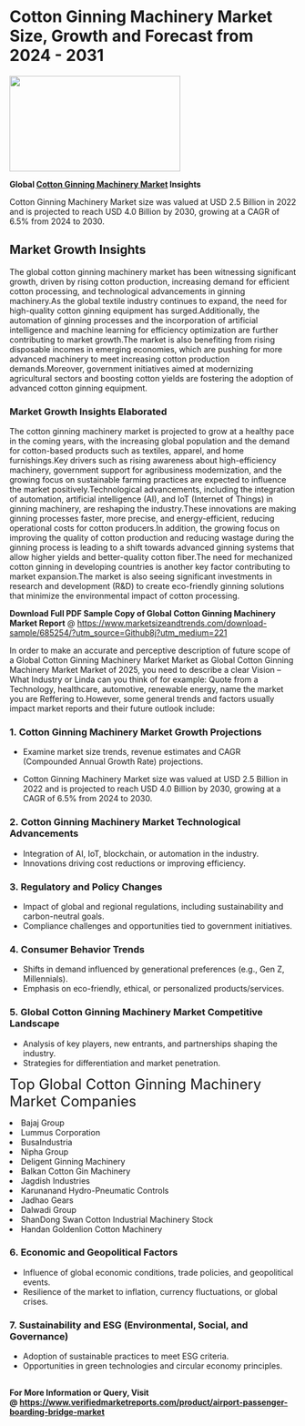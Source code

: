 <H1>Cotton Ginning Machinery Market Size, Growth and Forecast from 2024 - 2031</H1><img class="aligncenter size-medium wp-image-584254" src="https://thirdeyenews.in/wp-content/uploads/2024/09/Global-Market-Research-300x168.jpeg" alt="" width="300" height="168" /><p><strong>Global&nbsp;<a href="https://www.marketsizeandtrends.com/download-sample/685254/?utm_source=Github8j?utm_medium=221">Cotton Ginning Machinery Market</a> Insights</strong></p><p>Cotton Ginning Machinery Market size was valued at USD 2.5 Billion in 2022 and is projected to reach USD 4.0 Billion by 2030, growing at a CAGR of 6.5% from 2024 to 2030.</p><p><h2>Market Growth Insights</h2> The global cotton ginning machinery market has been witnessing significant growth, driven by rising cotton production, increasing demand for efficient cotton processing, and technological advancements in ginning machinery.As the global textile industry continues to expand, the need for high-quality cotton ginning equipment has surged.Additionally, the automation of ginning processes and the incorporation of artificial intelligence and machine learning for efficiency optimization are further contributing to market growth.The market is also benefiting from rising disposable incomes in emerging economies, which are pushing for more advanced machinery to meet increasing cotton production demands.Moreover, government initiatives aimed at modernizing agricultural sectors and boosting cotton yields are fostering the adoption of advanced cotton ginning equipment. <h3>Market Growth Insights Elaborated</h3> The cotton ginning machinery market is projected to grow at a healthy pace in the coming years, with the increasing global population and the demand for cotton-based products such as textiles, apparel, and home furnishings.Key drivers such as rising awareness about high-efficiency machinery, government support for agribusiness modernization, and the growing focus on sustainable farming practices are expected to influence the market positively.Technological advancements, including the integration of automation, artificial intelligence (AI), and IoT (Internet of Things) in ginning machinery, are reshaping the industry.These innovations are making ginning processes faster, more precise, and energy-efficient, reducing operational costs for cotton producers.In addition, the growing focus on improving the quality of cotton production and reducing wastage during the ginning process is leading to a shift towards advanced ginning systems that allow higher yields and better-quality cotton fiber.The need for mechanized cotton ginning in developing countries is another key factor contributing to market expansion.The market is also seeing significant investments in research and development (R&D) to create eco-friendly ginning solutions that minimize the environmental impact of cotton processing.</p><p><span class=""><strong>Download Full PDF Sample Copy of Global Cotton Ginning Machinery Market Report</strong> @ <a href="https://www.marketsizeandtrends.com/download-sample/685254/?utm_source=Github8j?utm_medium=221" target="_blank">https://www.marketsizeandtrends.com/download-sample/685254/?utm_source=Github8j?utm_medium=221</a></span></p><p>In order to make an accurate and perceptive description of future scope of a Global&nbsp;Cotton Ginning Machinery Market Market as Global&nbsp;Cotton Ginning Machinery Market Market of 2025, you need to describe a clear Vision &ndash; What Industry or Linda can you think of for example: Quote from a Technology, healthcare, automotive, renewable energy, name the market you are Reffering to.However, some general trends and factors usually impact market reports and their future outlook include:</p><h3>1.&nbsp;<strong>Cotton Ginning Machinery Market Growth Projections</strong></h3><ul><li>Examine market size trends, revenue estimates and CAGR (Compounded Annual Growth Rate) projections.</li><li><p>Cotton Ginning Machinery Market size was valued at USD 2.5 Billion in 2022 and is projected to reach USD 4.0 Billion by 2030, growing at a CAGR of 6.5% from 2024 to 2030.</p></li></ul><h3>2.&nbsp;<strong>Cotton Ginning Machinery Market Technological Advancements</strong></h3><ul><li>Integration of AI, IoT, blockchain, or automation in the industry.</li><li>Innovations driving cost reductions or improving efficiency.</li></ul><h3>3.&nbsp;<strong>Regulatory and Policy Changes</strong></h3><ul><li>Impact of global and regional regulations, including sustainability and carbon-neutral goals.</li><li>Compliance challenges and opportunities tied to government initiatives.</li></ul><h3>4.&nbsp;<strong>Consumer Behavior Trends</strong></h3><ul><li>Shifts in demand influenced by generational preferences (e.g., Gen Z, Millennials).</li><li>Emphasis on eco-friendly, ethical, or personalized products/services.</li></ul><h3>5.&nbsp;<strong>Global Cotton Ginning Machinery Market Competitive Landscape</strong></h3><ul><li>Analysis of key players, new entrants, and partnerships shaping the industry.</li><li>Strategies for differentiation and market penetration.</li></ul><p data-pm-slice="1 1 []"><span style="color: inherit; font-family: inherit; font-size: 25px;">Top Global Cotton Ginning Machinery Market Companies</span></p><div class="" data-test-id=""><p><li>Bajaj Group</li><li> Lummus Corporation</li><li> BusaIndustria</li><li> Nipha Group</li><li> Deligent Ginning Machinery</li><li> Balkan Cotton Gin Machinery</li><li> Jagdish Industries</li><li> Karunanand Hydro-Pneumatic Controls</li><li> Jadhao Gears</li><li> Dalwadi Group</li><li> ShanDong Swan Cotton Industrial Machinery Stock</li><li> Handan Goldenlion Cotton Machinery</li></p></div><h3>6.&nbsp;<strong>Economic and Geopolitical Factors</strong></h3><ul><li>Influence of global economic conditions, trade policies, and geopolitical events.</li><li>Resilience of the market to inflation, currency fluctuations, or global crises.</li></ul><h3>7.&nbsp;<strong>Sustainability and ESG (Environmental, Social, and Governance)</strong></h3><ul><li>Adoption of sustainable practices to meet ESG criteria.</li><li>Opportunities in green technologies and circular economy principles.</li></ul><h2><strong style="font-size: 14px;">For More Information or Query, Visit @&nbsp;</strong><a style="background-color: #ffffff; font-size: 14px;" href="https://www.marketsizeandtrends.com/report/cotton-ginning-machinery-market/" target="_blank">https://www.verifiedmarketreports.com/product/airport-passenger-boarding-bridge-market</a></h2>